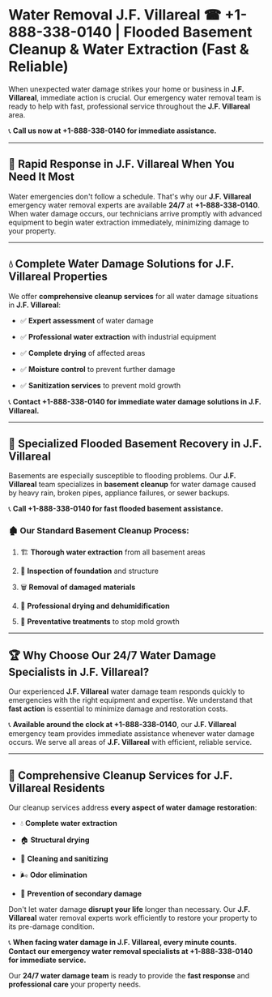 # Water Removal J.F. Villareal ☎ +1-888-338-0140 | Flooded Basement Cleanup & Water Extraction (Fast & Reliable)

When unexpected water damage strikes your home or business in **J.F. Villareal**, immediate action is crucial. Our emergency water removal team is ready to help with fast, professional service throughout the **J.F. Villareal** area. 

📞 **Call us now at +1-888-338-0140 for immediate assistance.**
---
## 🚀 Rapid Response in J.F. Villareal When You Need It Most
Water emergencies don't follow a schedule. That's why our **J.F. Villareal** emergency water removal experts are available **24/7** at **+1-888-338-0140**. When water damage occurs, our technicians arrive promptly with advanced equipment to begin water extraction immediately, minimizing damage to your property.
---
## 💧 Complete Water Damage Solutions for J.F. Villareal Properties
We offer **comprehensive cleanup services** for all water damage situations in **J.F. Villareal**:
- ✅ **Expert assessment** of water damage  
- ✅ **Professional water extraction** with industrial equipment  
- ✅ **Complete drying** of affected areas  
- ✅ **Moisture control** to prevent further damage  
- ✅ **Sanitization services** to prevent mold growth  
📞 **Contact +1-888-338-0140 for immediate water damage solutions in J.F. Villareal.**
---
## 🌊 Specialized Flooded Basement Recovery in J.F. Villareal
Basements are especially susceptible to flooding problems. Our **J.F. Villareal** team specializes in **basement cleanup** for water damage caused by heavy rain, broken pipes, appliance failures, or sewer backups. 
📞 **Call +1-888-338-0140 for fast flooded basement assistance.**
### 🏚️ Our Standard Basement Cleanup Process:
1. 🏗️ **Thorough water extraction** from all basement areas  
2. 🔎 **Inspection of foundation** and structure  
3. 🗑️ **Removal of damaged materials**  
4. 💨 **Professional drying and dehumidification**  
5. 🚫 **Preventative treatments** to stop mold growth  
---
## 🏆 Why Choose Our 24/7 Water Damage Specialists in J.F. Villareal?
Our experienced **J.F. Villareal** water damage team responds quickly to emergencies with the right equipment and expertise. We understand that **fast action** is essential to minimize damage and restoration costs.
📞 **Available around the clock at +1-888-338-0140**, our **J.F. Villareal** emergency team provides immediate assistance whenever water damage occurs. We serve all areas of **J.F. Villareal** with efficient, reliable service.
---
## 🧹 Comprehensive Cleanup Services for J.F. Villareal Residents
Our cleanup services address **every aspect of water damage restoration**:
- 💧 **Complete water extraction**  
- 🏠 **Structural drying**  
- 🧼 **Cleaning and sanitizing**  
- 🌬️ **Odor elimination**  
- 🚫 **Prevention of secondary damage**  
Don't let water damage **disrupt your life** longer than necessary. Our **J.F. Villareal** water removal experts work efficiently to restore your property to its pre-damage condition.
📞 **When facing water damage in J.F. Villareal, every minute counts. Contact our emergency water removal specialists at +1-888-338-0140 for immediate service.**
Our **24/7 water damage team** is ready to provide the **fast response** and **professional care** your property needs.
